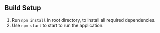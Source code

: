 

## Build Setup

1. Run `npm install` in root directory, to install all required dependencies.
2. Use `npm start` to start to run  the application.
